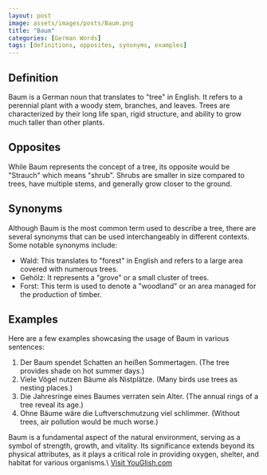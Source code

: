```yaml
---
layout: post
image: assets/images/posts/Baum.png
title: "Baum"
categories: [German Words]
tags: [definitions, opposites, synonyms, examples]
---
```


## Definition
Baum is a German noun that translates to "tree" in English. It refers to a perennial plant with a woody stem, branches, and leaves. Trees are characterized by their long life span, rigid structure, and ability to grow much taller than other plants.

## Opposites
While Baum represents the concept of a tree, its opposite would be "Strauch" which means "shrub". Shrubs are smaller in size compared to trees, have multiple stems, and generally grow closer to the ground.

## Synonyms
Although Baum is the most common term used to describe a tree, there are several synonyms that can be used interchangeably in different contexts. Some notable synonyms include:  

- Wald: This translates to "forest" in English and refers to a large area covered with numerous trees.
- Gehölz: It represents a "grove" or a small cluster of trees.
- Forst: This term is used to denote a "woodland" or an area managed for the production of timber.

## Examples
Here are a few examples showcasing the usage of Baum in various sentences:

1. Der Baum spendet Schatten an heißen Sommertagen. (The tree provides shade on hot summer days.)
2. Viele Vögel nutzen Bäume als Nistplätze. (Many birds use trees as nesting places.)
3. Die Jahresringe eines Baumes verraten sein Alter. (The annual rings of a tree reveal its age.)
4. Ohne Bäume wäre die Luftverschmutzung viel schlimmer. (Without trees, air pollution would be much worse.)

Baum is a fundamental aspect of the natural environment, serving as a symbol of strength, growth, and vitality. Its significance extends beyond its physical attributes, as it plays a critical role in providing oxygen, shelter, and habitat for various organisms.\ <a id="yg-widget-0" class="youglish-widget" data-query="Baum" data-lang="german" data-components="8412" data-auto-start="0" data-bkg-color="theme_light" data-title="How%20to%20pronounce%20Baum%20in%20German"  rel="nofollow" href="https://youglish.com">Visit YouGlish.com</a><script async src="https://youglish.com/public/emb/widget.js" charset="utf-8"></script>